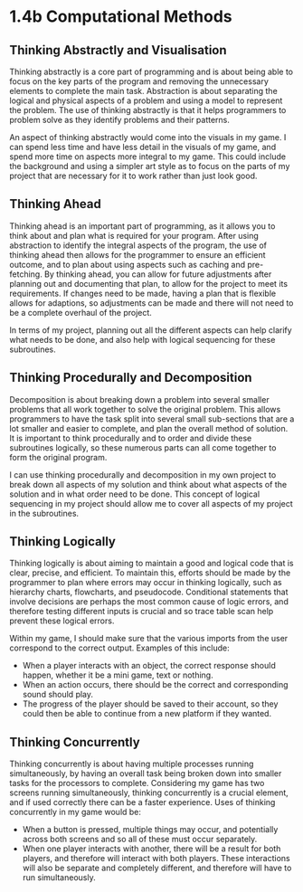 # 1.4b Computational Methods

## Thinking Abstractly and Visualisation

Thinking abstractly is a core part of programming and is about being able to focus on the key parts of the program and removing the unnecessary elements to complete the main task. Abstraction is about separating the logical and physical aspects of a problem and using a model to represent the problem. The use of thinking abstractly is that it helps programmers to problem solve as they identify problems and their patterns.

An aspect of thinking abstractly would come into the visuals in my game. I can spend less time and have less detail in the visuals of my game, and spend more time on aspects more integral to my game. This could include the background and using a simpler art style as to focus on the parts of my project that are necessary for it to work rather than just look good.&#x20;

## Thinking Ahead

Thinking ahead is an important part of programming, as it allows you to think about and plan what is required for your program. After using abstraction to identify the integral aspects of the program, the use of thinking ahead then allows for the programmer to ensure an efficient outcome, and to plan about using aspects such as caching and pre-fetching. By thinking ahead, you can allow for future adjustments after planning out and documenting that plan, to allow for the project to meet its requirements. If changes need to be made, having a plan that is flexible allows for adaptions, so adjustments can be made and there will not need to be a complete overhaul of the project.&#x20;

In terms of my project, planning out all the different aspects can help clarify what needs to be done, and also help with logical sequencing for these subroutines.&#x20;

## Thinking Procedurally and Decomposition

Decomposition is about breaking down a problem into several smaller problems that all work together to solve the original problem. This allows programmers to have the task split into several small sub-sections that are a lot smaller and easier to complete, and plan the overall method of solution. It is important to think procedurally and to order and divide these subroutines logically, so these numerous parts can all come together to form the original program.

I can use thinking procedurally and decomposition in my own project to break down all aspects of my solution and think about what aspects of the solution and in what order need to be done. This concept of logical sequencing in my project should allow me to cover all aspects of my project in the subroutines.

## Thinking Logically

Thinking logically is about aiming to maintain a good and logical code that is clear, precise, and efficient. To maintain this, efforts should be made by the programmer to plan where errors may occur in thinking logically, such as hierarchy charts, flowcharts, and pseudocode. Conditional statements that involve decisions are perhaps the most common cause of logic errors, and therefore testing different inputs is crucial and so trace table scan help prevent these logical errors.

Within my game, I should make sure that the various imports from the user correspond to the correct output. Examples of this include:

* When a player interacts with an object, the correct response should happen, whether it be a mini game, text or nothing.
* When an action occurs, there should be the correct and corresponding sound should play.
* The progress of the player should be saved to their account, so they could then be able to continue from a new platform if they wanted.



## Thinking Concurrently

Thinking concurrently is about having multiple processes running simultaneously, by having an overall task being broken down into smaller tasks for the processors to complete. Considering my game has two screens running simultaneously, thinking concurrently is a crucial element, and if used correctly there can be a faster experience. Uses of thinking concurrently in my game would be:

* When a button is pressed, multiple things may occur, and potentially across both screens and so all of these must occur separately.
* When one player interacts with another, there will be a result for both players, and therefore will interact with both players. These interactions will also be separate and completely different, and therefore will have to run simultaneously.
